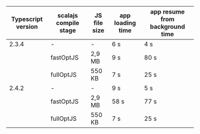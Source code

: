 | Typescript version | scalajs compile stage | JS file size | app loading time | app resume from background time |
|--------------------|-----------------------|--------------|------------------|---------------------------------|
| 2.3.4              | -                     | -            | 6 s              | 4 s                             |
|                    | fastOptJS             | 2,9 MB       | 9 s              | 80 s                            |
|                    | fullOptJS             | 550 KB       | 7 s              | 25 s                            |
| 2.4.2              | -                     | -            | 9 s              | 5 s                             |
|                    | fastOptJS             | 2,9 MB       | 58 s             | 77 s                            |
|                    | fullOptJS             | 550 KB       | 7 s              | 25 s                            |